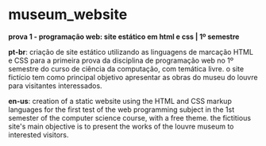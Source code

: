# museum_website
**prova 1 - programação web: site estático em html e css | 1º semestre**

**pt-br**: criação de site estático utilizando as linguagens de marcação HTML e CSS para a primeira prova da disciplina de programação web no 1º semestre do curso de ciência da computação, com temática livre. o site fictício tem como principal objetivo apresentar as obras do museu do louvre para visitantes interessados.

**en-us**: creation of a static website using the HTML and CSS markup languages for the first test of the web programming subject in the 1st semester of the computer science course, with a free theme. the fictitious site's main objective is to present the works of the louvre museum to interested visitors.
